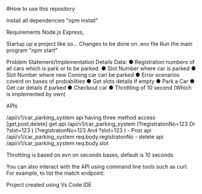 #How to use this repository

Install all dependencies  "npm install"

Requirements
Node.js Express,

Startup up a project like so...
Changes to be done on .env file
Run the main program "npm start"


Problem Statement/Implementation Details
Data:
● Registration numbers of all cars which is park or to be parked.
● Slot Number where car is parked
● Slot Number where new Coming car can be parked
● Error scenarios coverd on bases of probabilties
● Get slots details if empty
● Park a Car
● Get car details if parked
● Checkout car
● Throttling of 10 second (Which is implemented by own)

APIs

/api/v1/car_parking_system    api having three method access [get,post,delete]
get api  /api/v1/car_parking_system   (?registratonNo=123 Or ?slot=123 ) (?registratonNo=123 And ?slot=123 )        - 
Post api  /api/v1/car_parking_system   req.body.registratonNo         - 
delete api  /api/v1/car_parking_system   req.body.slot

Throttling is based on evn on seconds bases, default is 10 seconds  





You can also interact with the API using command line tools such as curl. For example, to list the match endpoint:

Project created using Vs Code IDE
